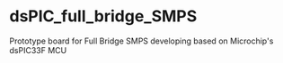 # dsPIC_full_bridge_SMPS
Prototype board for Full Bridge SMPS developing based on Microchip's dsPIC33F MCU
